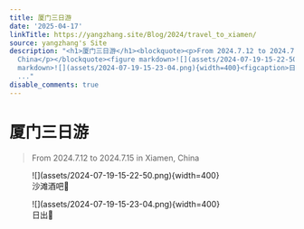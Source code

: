 ```yaml
---
title: 厦门三日游
date: '2025-04-17'
linkTitle: https://yangzhang.site/Blog/2024/travel_to_xiamen/
source: yangzhang's Site
description: "<h1>厦门三日游</h1><blockquote><p>From 2024.7.12 to 2024.7.15 in Xiamen,
  China</p></blockquote><figure markdown>![](assets/2024-07-19-15-22-50.png){width=400}<figcaption>沙滩酒吧\U0001F37A</figcaption></figure><figure
  markdown>![](assets/2024-07-19-15-23-04.png){width=400}<figcaption>日出\U0001F304</figcaption></figure><figure
  ..."
disable_comments: true
---
```

<h1>厦门三日游</h1><blockquote><p>From 2024.7.12 to 2024.7.15 in Xiamen, China</p></blockquote><figure markdown>![](assets/2024-07-19-15-22-50.png){width=400}<figcaption>沙滩酒吧🍺</figcaption></figure><figure markdown>![](assets/2024-07-19-15-23-04.png){width=400}<figcaption>日出🌄</figcaption></figure><figure ...